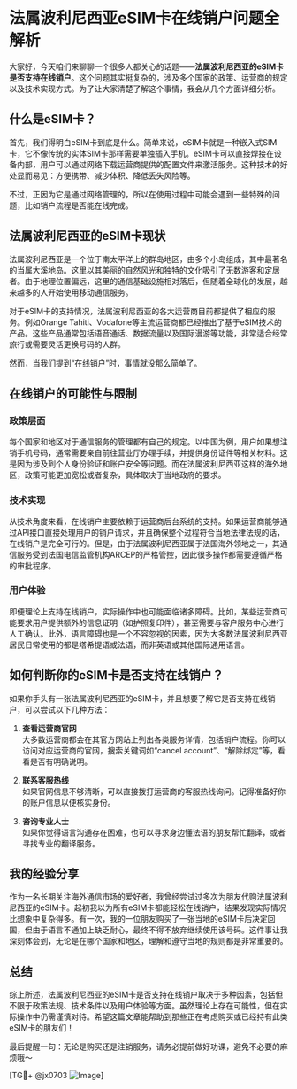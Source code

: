 # 法属波利尼西亚eSIM卡在线销户问题全解析

大家好，今天咱们来聊聊一个很多人都关心的话题——**法属波利尼西亚的eSIM卡是否支持在线销户**。这个问题其实挺复杂的，涉及多个国家的政策、运营商的规定以及技术实现方式。为了让大家清楚了解这个事情，我会从几个方面详细分析。

## 什么是eSIM卡？

首先，我们得明白eSIM卡到底是什么。简单来说，eSIM卡就是一种嵌入式SIM卡，它不像传统的实体SIM卡那样需要单独插入手机。eSIM卡可以直接焊接在设备内部，用户可以通过网络下载运营商提供的配置文件来激活服务。这种技术的好处显而易见：方便携带、减少体积、降低丢失风险等。

不过，正因为它是通过网络管理的，所以在使用过程中可能会遇到一些特殊的问题，比如销户流程是否能在线完成。

## 法属波利尼西亚的eSIM卡现状

法属波利尼西亚是一个位于南太平洋上的群岛地区，由多个小岛组成，其中最著名的当属大溪地岛。这里以其美丽的自然风光和独特的文化吸引了无数游客和定居者。由于地理位置偏远，这里的通信基础设施相对落后，但随着全球化的发展，越来越多的人开始使用移动通信服务。

对于eSIM卡的支持情况，法属波利尼西亚的各大运营商目前都提供了相应的服务。例如Orange Tahiti、Vodafone等主流运营商都已经推出了基于eSIM技术的产品。这些产品通常包括语音通话、数据流量以及国际漫游等功能，非常适合经常旅行或需要灵活更换号码的人群。

然而，当我们提到“在线销户”时，事情就没那么简单了。

## 在线销户的可能性与限制

### 政策层面

每个国家和地区对于通信服务的管理都有自己的规定。以中国为例，用户如果想注销手机号码，通常需要亲自前往营业厅办理手续，并提供身份证件等相关材料。这是因为涉及到个人身份验证和账户安全等问题。而在法属波利尼西亚这样的海外地区，政策可能更加宽松或者复杂，具体取决于当地政府的要求。

### 技术实现

从技术角度来看，在线销户主要依赖于运营商后台系统的支持。如果运营商能够通过API接口直接处理用户的销户请求，并且确保整个过程符合当地法律法规的话，在线销户是完全可行的。但是，由于法属波利尼西亚属于法国海外领地之一，其通信服务受到法国电信监管机构ARCEP的严格管控，因此很多操作都需要遵循严格的审批程序。

### 用户体验

即便理论上支持在线销户，实际操作中也可能面临诸多障碍。比如，某些运营商可能要求用户提供额外的信息证明（如护照复印件），甚至需要与客户服务中心进行人工确认。此外，语言障碍也是一个不容忽视的因素，因为大多数法属波利尼西亚居民日常使用的都是塔希提语或法语，而非英语或其他国际通用语言。

## 如何判断你的eSIM卡是否支持在线销户？

如果你手头有一张法属波利尼西亚的eSIM卡，并且想要了解它是否支持在线销户，可以尝试以下几种方法：

1. **查看运营商官网**  
   大多数运营商都会在其官方网站上列出各类服务详情，包括销户流程。你可以访问对应运营商的官网，搜索关键词如“cancel account”、“解除绑定”等，看看是否有明确说明。

2. **联系客服热线**  
   如果官网信息不够清晰，可以直接拨打运营商的客服热线询问。记得准备好你的账户信息以便核实身份。

3. **咨询专业人士**  
   如果你觉得语言沟通存在困难，也可以寻求身边懂法语的朋友帮忙翻译，或者寻找专业的翻译服务。

## 我的经验分享

作为一名长期关注海外通信市场的爱好者，我曾经尝试过多次为朋友代购法属波利尼西亚的eSIM卡。起初我以为所有eSIM卡都能轻松在线销户，结果发现实际情况比想象中复杂得多。有一次，我的一位朋友购买了一张当地的eSIM卡后决定回国，但由于语言不通加上缺乏耐心，最终不得不放弃继续使用该号码。这件事让我深刻体会到，无论是在哪个国家和地区，理解和遵守当地的规则都是非常重要的。

## 总结

综上所述，法属波利尼西亚的eSIM卡是否支持在线销户取决于多种因素，包括但不限于政策法规、技术条件以及用户体验等方面。虽然理论上存在可能性，但在实际操作中仍需谨慎对待。希望这篇文章能帮助到那些正在考虑购买或已经持有此类eSIM卡的朋友们！

最后提醒一句：无论是购买还是注销服务，请务必提前做好功课，避免不必要的麻烦哦～

[TG💪+ @jx0703 ![Image](https://github.com/user-attachments/assets/dbca1d08-cadb-493c-b0ec-ad6f7a83f270)]